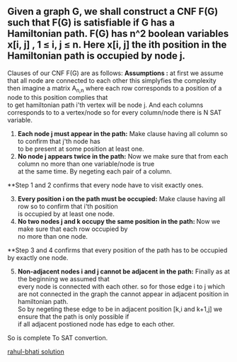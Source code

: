 ## Given a graph G, we shall construct a CNF F(G) such that F(G) is satisfiable if G has a Hamiltonian path. F(G) has n^2 boolean variables x[i, j] , 1 ≤ i, j ≤ n. Here x[i, j] the ith position in the Hamiltonian path is occupied by node j.

Clauses of our CNF F(G) are as follows:
<b>Assumptions :</b> at first we assume that all node are connected to each other this simplyfies the complexity<br>
then imagine a matrix A<sub>n,n</sub> where each row corresponds to a position of a node to this position complies that<br>
to get hamiltonian path i'th vertex will be node j.
And each columns corresponds to to a vertex/node so for every column/node there is N SAT variable.

1) <b>Each node j must appear in the path:</b> Make clause having all column so to confirm that j'th node has<br>
  to be present at some position at least one.<br>
2) <b>No node j appears twice in the path:</b> Now we make sure that from each column no more than one variable/node is true<br>
  at the same time. By negeting each pair of a column.<br>
  
**Step 1 and 2 confirms that every node have to visit exactly ones.<br>

3) <b>Every position i on the path must be occupied:</b> Make clause having all row so to confirm that i'th position <br>
  is occupied by at least one node.<br>
4) <b>No two nodes j and k occupy the same position in the path: </b> Now we make sure that each row occupied by<br>
  no more than one node.<br>

**Step 3 and 4 confirms that every position of the path has to be occupied by exactly one node.<br>

5) <b>Non-adjacent nodes i and j cannot be adjacent in the path:</b> Finally as at the beginning we assumed that<br>
  every node is connected with each other. so for those edge i to j which are not connected in the graph
  the cannot appear in adjacent position in hamiltonian path.<br>
  So by negeting these edge to be in adjacent position [k,i and k+1,j] we ensure that the path is only possible if <br>
  if all adjacent postioned node has edge to each other.
  
So is complete To SAT convertion.

[rahul-bhati solution](https://discuss.codechef.com/t/how-to-solve-hamiltonian-path-using-sat-solver-for-undirected-graph/13261/2)
